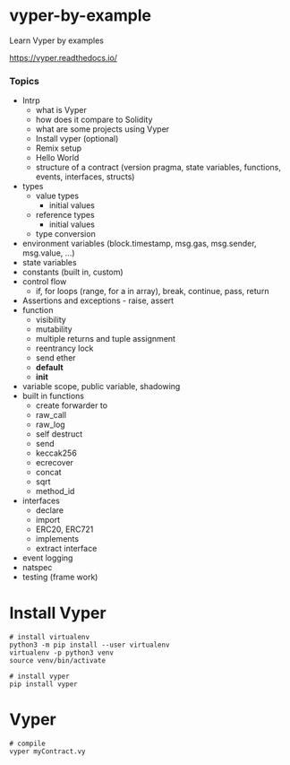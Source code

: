 # vyper-by-example

Learn Vyper by examples

https://vyper.readthedocs.io/

### Topics

- Intrp
  - what is Vyper
  - how does it compare to Solidity
  - what are some projects using Vyper
  - Install vyper (optional)
  - Remix setup
  - Hello World
  - structure of a contract (version pragma, state variables, functions, events, interfaces, structs)
- types
  - value types
    - initial values
  - reference types
    - initial values
  - type conversion
- environment variables (block.timestamp, msg.gas, msg.sender, msg.value, ...)
- state variables
- constants (built in, custom)
- control flow
  - if, for loops (range, for a in array), break, continue, pass, return
- Assertions and exceptions - raise, assert
- function
  - visibility
  - mutability
  - multiple returns and tuple assignment
  - reentrancy lock
  - send ether
  - **default**
  - **init**
- variable scope, public variable, shadowing
- built in functions
  - create forwarder to
  - raw_call
  - raw_log
  - self destruct
  - send
  - keccak256
  - ecrecover
  - concat
  - sqrt
  - method_id
- interfaces
  - declare
  - import
  - ERC20, ERC721
  - implements
  - extract interface
- event logging
- natspec
- testing (frame work)

# Install Vyper

```shell
# install virtualenv
python3 -m pip install --user virtualenv
virtualenv -p python3 venv
source venv/bin/activate

# install vyper
pip install vyper
```

# Vyper

```shell
# compile
vyper myContract.vy
```
